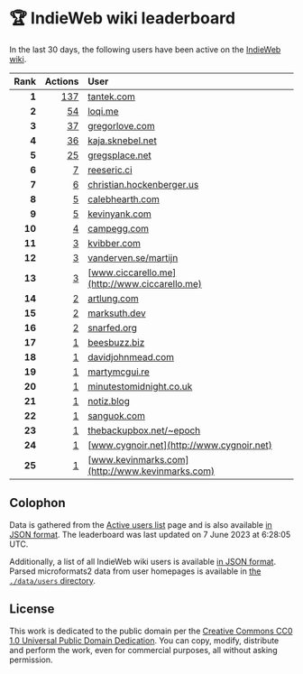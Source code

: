 # 🏆 IndieWeb wiki leaderboard

In the last 30 days, the following users have been active on the [IndieWeb wiki](https://indieweb.org).

| Rank | Actions | User |
|-----:|--------:|:-----|
| **1** | [137](https://indieweb.org/Special:Contributions/Tantek.com) | [tantek.com](http://tantek.com) |
| **2** | [54](https://indieweb.org/Special:Contributions/Loqi.me) | [loqi.me](http://loqi.me) |
| **3** | [37](https://indieweb.org/Special:Contributions/Gregorlove.com) | [gregorlove.com](http://gregorlove.com) |
| **4** | [36](https://indieweb.org/Special:Contributions/Kaja.sknebel.net) | [kaja.sknebel.net](http://kaja.sknebel.net) |
| **5** | [25](https://indieweb.org/Special:Contributions/Gregsplace.net) | [gregsplace.net](http://gregsplace.net) |
| **6** | [7](https://indieweb.org/Special:Contributions/Reeseric.ci) | [reeseric.ci](http://reeseric.ci) |
| **7** | [6](https://indieweb.org/Special:Contributions/Christian.hockenberger.us) | [christian.hockenberger.us](http://christian.hockenberger.us) |
| **8** | [5](https://indieweb.org/Special:Contributions/Calebhearth.com) | [calebhearth.com](http://calebhearth.com) |
| **9** | [5](https://indieweb.org/Special:Contributions/Kevinyank.com) | [kevinyank.com](http://kevinyank.com) |
| **10** | [4](https://indieweb.org/Special:Contributions/Campegg.com) | [campegg.com](http://campegg.com) |
| **11** | [3](https://indieweb.org/Special:Contributions/Kvibber.com) | [kvibber.com](http://kvibber.com) |
| **12** | [3](https://indieweb.org/Special:Contributions/Vanderven.se_martijn) | [vanderven.se/martijn](http://vanderven.se/martijn) |
| **13** | [3](https://indieweb.org/Special:Contributions/Www.ciccarello.me) | [www.ciccarello.me](http://www.ciccarello.me) |
| **14** | [2](https://indieweb.org/Special:Contributions/Artlung.com) | [artlung.com](http://artlung.com) |
| **15** | [2](https://indieweb.org/Special:Contributions/Marksuth.dev) | [marksuth.dev](http://marksuth.dev) |
| **16** | [2](https://indieweb.org/Special:Contributions/Snarfed.org) | [snarfed.org](http://snarfed.org) |
| **17** | [1](https://indieweb.org/Special:Contributions/Beesbuzz.biz) | [beesbuzz.biz](http://beesbuzz.biz) |
| **18** | [1](https://indieweb.org/Special:Contributions/Davidjohnmead.com) | [davidjohnmead.com](http://davidjohnmead.com) |
| **19** | [1](https://indieweb.org/Special:Contributions/Martymcgui.re) | [martymcgui.re](http://martymcgui.re) |
| **20** | [1](https://indieweb.org/Special:Contributions/Minutestomidnight.co.uk) | [minutestomidnight.co.uk](http://minutestomidnight.co.uk) |
| **21** | [1](https://indieweb.org/Special:Contributions/Notiz.blog) | [notiz.blog](http://notiz.blog) |
| **22** | [1](https://indieweb.org/Special:Contributions/Sanguok.com) | [sanguok.com](http://sanguok.com) |
| **23** | [1](https://indieweb.org/Special:Contributions/Thebackupbox.net_~epoch) | [thebackupbox.net/~epoch](http://thebackupbox.net/~epoch) |
| **24** | [1](https://indieweb.org/Special:Contributions/Www.cygnoir.net) | [www.cygnoir.net](http://www.cygnoir.net) |
| **25** | [1](https://indieweb.org/Special:Contributions/Www.kevinmarks.com) | [www.kevinmarks.com](http://www.kevinmarks.com) |


## Colophon

Data is gathered from the [Active users list](https://indieweb.org/Special:ActiveUsers) page and is also available [in JSON format](https://github.com/jgarber623/indieweb-wiki-leaderboard/blob/main/data/leaderboard.json). The leaderboard was last updated on 7 June 2023 at 6:28:05 UTC.

Additionally, a list of all IndieWeb wiki users is available [in JSON format](https://github.com/jgarber623/indieweb-wiki-leaderboard/blob/main/data/users.json). Parsed microformats2 data from user homepages is available in [the `./data/users` directory](https://github.com/jgarber623/indieweb-wiki-leaderboard/blob/main/data/users).

## License

This work is dedicated to the public domain per the [Creative Commons CC0 1.0 Universal Public Domain Dedication](https://creativecommons.org/publicdomain/zero/1.0/). You can copy, modify, distribute and perform the work, even for commercial purposes, all without asking permission.
